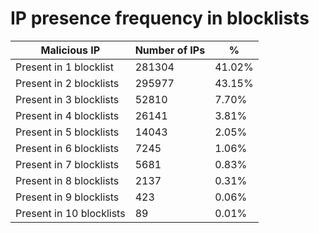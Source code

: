 # IP presence frequency in blocklists
| Malicious IP | Number of IPs | % |
|----|----|----|
| Present in 1 blocklist | 281304 | 41.02% |
| Present in 2 blocklists | 295977 | 43.15% |
| Present in 3 blocklists | 52810 | 7.70% |
| Present in 4 blocklists | 26141 | 3.81% |
| Present in 5 blocklists | 14043 | 2.05% |
| Present in 6 blocklists | 7245 | 1.06% |
| Present in 7 blocklists | 5681 | 0.83% |
| Present in 8 blocklists | 2137 | 0.31% |
| Present in 9 blocklists | 423 | 0.06% |
| Present in 10 blocklists | 89 | 0.01% |
